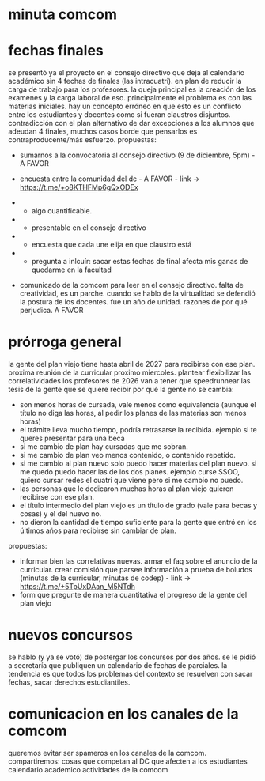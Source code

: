 # minuta comcom

# fechas finales
se presentó ya el proyecto en el consejo directivo que deja al calendario académico sin 4 fechas de finales (las intracuatri). en plan de reducir la carga de trabajo para los profesores.
la queja principal es la creación de los examenes y la carga laboral de eso. 
principalmente el problema es con las materias iniciales. 
hay un concepto erróneo en que esto es un conflicto entre los estudiantes y docentes como si fueran claustros disjuntos.
contradicción con el plan alternativo de dar excepciones a los alumnos que adeudan 4 finales, muchos casos borde que pensarlos es contraproducente/más esfuerzo. 
propuestas:
+ sumarnos a la convocatoria al consejo directivo (9 de diciembre, 5pm) - A FAVOR
+ encuesta entre la comunidad del dc - A FAVOR  - link -> https://t.me/+o8KTHFMp6gQxODEx
+ + algo cuantificable.
+ + presentable en el consejo directivo
+ + encuesta que cada une elija en que claustro está
+ + pregunta a inlcuír: sacar estas fechas de final afecta mis ganas de quedarme en la facultad

+ comunicado de la comcom para leer en el consejo directivo. falta de creatividad, es un parche. cuando se hablo de la virtualidad se defendió la postura de los docentes. fue un año de unidad. razones de por qué perjudica. A FAVOR 

# prórroga general
la gente del plan viejo tiene hasta abril de 2027 para recibirse con ese plan. 
proxima reunión de la curricular proximo miercoles.
plantear flexibilizar las correlatividades 
los profesores de 2026 van a tener que speedrunnear las tesis de la gente que se quiere recibir
por qué la gente no se cambia:
+ son menos horas de cursada, vale menos como equivalencia (aunque el título no diga las horas, al pedir los planes de las materias son menos horas)
+ el trámite lleva mucho tiempo, podría retrasarse la recibida. ejemplo si te queres presentar para una beca
+ si me cambio de plan hay cursadas que me sobran.
+ si me cambio de plan veo menos contenido, o contenido repetido. 
+ si me cambio al plan nuevo solo puedo hacer materias del plan nuevo. si me quedo puedo hacer las de los dos planes. ejemplo curse SSOO, quiero cursar redes el cuatri que viene pero si me cambio no puedo.
+ las personas que le dedicaron muchas horas al plan viejo quieren recibirse con ese plan. 
+ el título intermedio del plan viejo es un título de grado (vale para becas y cosas) y el del nuevo no.
+ no dieron la cantidad de tiempo suficiente para la gente que entró en los últimos años para recibirse sin cambiar de plan.

propuestas:
+ informar bien las correlativas nuevas. armar el faq sobre el anuncio de la curricular. crear comisión que parsee información a prueba de boludos (minutas de la curricular, minutas de codep) - link -> https://t.me/+5TpUxDAan_M5NTdh
+ form que pregunte de manera cuantitativa el progreso de la gente del plan viejo 

# nuevos concursos
se hablo (y ya se votó) de postergar los concursos por dos años.
se le pidió a secretaría que publiquen un calendario de fechas de parciales.
la tendencia es que todos los problemas del contexto se resuelven con sacar fechas, sacar derechos estudiantiles. 

# comunicacion en los canales de la comcom
queremos evitar ser spameros en los canales de la comcom. 
compartiremos:
cosas que competan al DC que afecten a los estudiantes
calendario academico
actividades de la comcom

